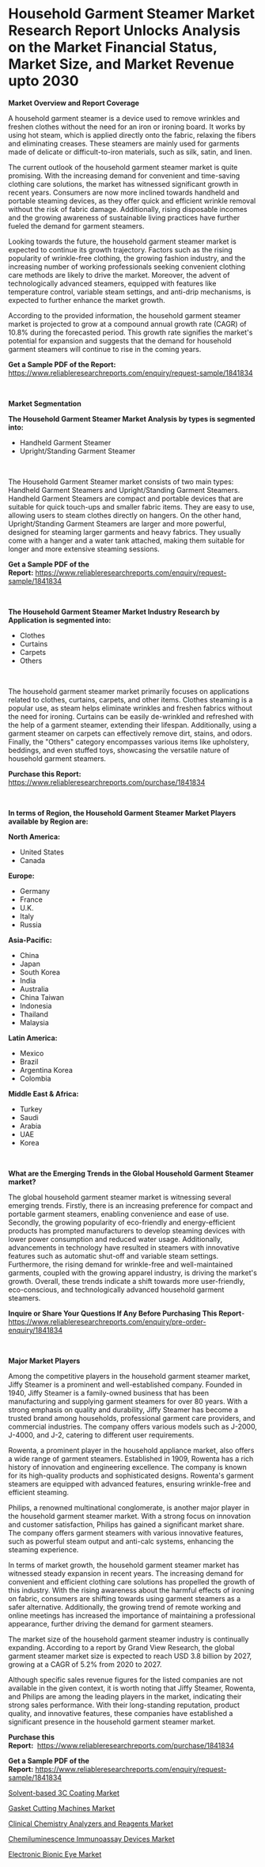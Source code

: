 <p><h1>Household Garment Steamer Market Research Report Unlocks Analysis on the Market Financial Status, Market Size, and Market Revenue upto 2030</h1></p><p><strong>Market Overview and Report Coverage</strong></p>
<p><p>A household garment steamer is a device used to remove wrinkles and freshen clothes without the need for an iron or ironing board. It works by using hot steam, which is applied directly onto the fabric, relaxing the fibers and eliminating creases. These steamers are mainly used for garments made of delicate or difficult-to-iron materials, such as silk, satin, and linen.</p><p>The current outlook of the household garment steamer market is quite promising. With the increasing demand for convenient and time-saving clothing care solutions, the market has witnessed significant growth in recent years. Consumers are now more inclined towards handheld and portable steaming devices, as they offer quick and efficient wrinkle removal without the risk of fabric damage. Additionally, rising disposable incomes and the growing awareness of sustainable living practices have further fueled the demand for garment steamers.</p><p>Looking towards the future, the household garment steamer market is expected to continue its growth trajectory. Factors such as the rising popularity of wrinkle-free clothing, the growing fashion industry, and the increasing number of working professionals seeking convenient clothing care methods are likely to drive the market. Moreover, the advent of technologically advanced steamers, equipped with features like temperature control, variable steam settings, and anti-drip mechanisms, is expected to further enhance the market growth.</p><p>According to the provided information, the household garment steamer market is projected to grow at a compound annual growth rate (CAGR) of 10.8% during the forecasted period. This growth rate signifies the market's potential for expansion and suggests that the demand for household garment steamers will continue to rise in the coming years.</p></p>
<p><strong>Get a Sample PDF of the Report:</strong> <a href="https://www.reliableresearchreports.com/enquiry/request-sample/1841834">https://www.reliableresearchreports.com/enquiry/request-sample/1841834</a></p>
<p>&nbsp;</p>
<p><strong>Market Segmentation</strong></p>
<p><strong>The Household Garment Steamer Market Analysis by types is segmented into:</strong></p>
<p><ul><li>Handheld Garment Steamer</li><li>Upright/Standing Garment Steamer</li></ul></p>
<p>&nbsp;</p>
<p><p>The Household Garment Steamer market consists of two main types: Handheld Garment Steamers and Upright/Standing Garment Steamers. Handheld Garment Steamers are compact and portable devices that are suitable for quick touch-ups and smaller fabric items. They are easy to use, allowing users to steam clothes directly on hangers. On the other hand, Upright/Standing Garment Steamers are larger and more powerful, designed for steaming larger garments and heavy fabrics. They usually come with a hanger and a water tank attached, making them suitable for longer and more extensive steaming sessions.</p></p>
<p><strong>Get a Sample PDF of the Report:</strong>&nbsp;<a href="https://www.reliableresearchreports.com/enquiry/request-sample/1841834">https://www.reliableresearchreports.com/enquiry/request-sample/1841834</a></p>
<p>&nbsp;</p>
<p><strong>The Household Garment Steamer Market Industry Research by Application is segmented into:</strong></p>
<p><ul><li>Clothes</li><li>Curtains</li><li>Carpets</li><li>Others</li></ul></p>
<p>&nbsp;</p>
<p><p>The household garment steamer market primarily focuses on applications related to clothes, curtains, carpets, and other items. Clothes steaming is a popular use, as steam helps eliminate wrinkles and freshen fabrics without the need for ironing. Curtains can be easily de-wrinkled and refreshed with the help of a garment steamer, extending their lifespan. Additionally, using a garment steamer on carpets can effectively remove dirt, stains, and odors. Finally, the "Others" category encompasses various items like upholstery, beddings, and even stuffed toys, showcasing the versatile nature of household garment steamers.</p></p>
<p><strong>Purchase this Report:</strong>&nbsp; <a href="https://www.reliableresearchreports.com/purchase/1841834">https://www.reliableresearchreports.com/purchase/1841834</a></p>
<p>&nbsp;</p>
<p><strong>In terms of Region, the Household Garment Steamer Market Players available by Region are:</strong></p>
<p>
    <p> <strong> North America: </strong>
        <ul>
            <li>United States</li>
            <li>Canada</li>
        </ul>
        </p> 
    <p> <strong> Europe: </strong>
        <ul>
            <li>Germany</li>
            <li>France</li>
            <li>U.K.</li>
            <li>Italy</li>
            <li>Russia</li>
        </ul>
        </p> 
    <p> <strong> Asia-Pacific: </strong>
        <ul>
            <li>China</li>
            <li>Japan</li>
            <li>South Korea</li>
            <li>India</li>
            <li>Australia</li>
            <li>China Taiwan</li>
            <li>Indonesia</li>
            <li>Thailand</li>
            <li>Malaysia</li>
        </ul>
        </p> 
    <p> <strong> Latin America: </strong>
        <ul>
            <li>Mexico</li>
            <li>Brazil</li>
            <li>Argentina Korea</li>
            <li>Colombia</li>
        </ul>
        </p> 
    <p> <strong> Middle East & Africa: </strong>
        <ul>
            <li>Turkey</li>
            <li>Saudi</li>
            <li>Arabia</li>
            <li>UAE</li>
            <li>Korea</li>
        </ul>
    </p>
    </p>
<p>&nbsp;</p>
<p><strong>What are the Emerging Trends in the Global Household Garment Steamer market?</strong></p>
<p><p>The global household garment steamer market is witnessing several emerging trends. Firstly, there is an increasing preference for compact and portable garment steamers, enabling convenience and ease of use. Secondly, the growing popularity of eco-friendly and energy-efficient products has prompted manufacturers to develop steaming devices with lower power consumption and reduced water usage. Additionally, advancements in technology have resulted in steamers with innovative features such as automatic shut-off and variable steam settings. Furthermore, the rising demand for wrinkle-free and well-maintained garments, coupled with the growing apparel industry, is driving the market's growth. Overall, these trends indicate a shift towards more user-friendly, eco-conscious, and technologically advanced household garment steamers.</p></p>
<p><strong>Inquire or Share Your Questions If Any Before Purchasing This Report</strong>- <a href="https://www.reliableresearchreports.com/enquiry/pre-order-enquiry/1841834">https://www.reliableresearchreports.com/enquiry/pre-order-enquiry/1841834</a></p>
<p>&nbsp;</p>
<p><strong>Major Market Players</strong></p>
<p><p>Among the competitive players in the household garment steamer market, Jiffy Steamer is a prominent and well-established company. Founded in 1940, Jiffy Steamer is a family-owned business that has been manufacturing and supplying garment steamers for over 80 years. With a strong emphasis on quality and durability, Jiffy Steamer has become a trusted brand among households, professional garment care providers, and commercial industries. The company offers various models such as J-2000, J-4000, and J-2, catering to different user requirements.</p><p>Rowenta, a prominent player in the household appliance market, also offers a wide range of garment steamers. Established in 1909, Rowenta has a rich history of innovation and engineering excellence. The company is known for its high-quality products and sophisticated designs. Rowenta's garment steamers are equipped with advanced features, ensuring wrinkle-free and efficient steaming.</p><p>Philips, a renowned multinational conglomerate, is another major player in the household garment steamer market. With a strong focus on innovation and customer satisfaction, Philips has gained a significant market share. The company offers garment steamers with various innovative features, such as powerful steam output and anti-calc systems, enhancing the steaming experience.</p><p>In terms of market growth, the household garment steamer market has witnessed steady expansion in recent years. The increasing demand for convenient and efficient clothing care solutions has propelled the growth of this industry. With the rising awareness about the harmful effects of ironing on fabric, consumers are shifting towards using garment steamers as a safer alternative. Additionally, the growing trend of remote working and online meetings has increased the importance of maintaining a professional appearance, further driving the demand for garment steamers.</p><p>The market size of the household garment steamer industry is continually expanding. According to a report by Grand View Research, the global garment steamer market size is expected to reach USD 3.8 billion by 2027, growing at a CAGR of 5.2% from 2020 to 2027.</p><p>Although specific sales revenue figures for the listed companies are not available in the given context, it is worth noting that Jiffy Steamer, Rowenta, and Philips are among the leading players in the market, indicating their strong sales performance. With their long-standing reputation, product quality, and innovative features, these companies have established a significant presence in the household garment steamer market.</p></p>
<p><strong>Purchase this Report:</strong>&nbsp;&nbsp;<a href="https://www.reliableresearchreports.com/purchase/1841834">https://www.reliableresearchreports.com/purchase/1841834</a></p>
<p></p>
<p><strong>Get a Sample PDF of the Report:</strong>&nbsp;<a href="https://www.reliableresearchreports.com/enquiry/request-sample/1841834">https://www.reliableresearchreports.com/enquiry/request-sample/1841834</a></p>
<p><p><a href="https://medium.com/@rogerking1949/decoding-solvent-based-3c-coating-market-metrics-market-share-trends-and-growth-patterns-57f0508fe371">Solvent-based 3C Coating Market</a></p><p><a href="https://www.linkedin.com/pulse/gasket-cutting-machines-market-size-growth-forecast-from-2023/">Gasket Cutting Machines Market</a></p><p><a href="https://www.linkedin.com/pulse/decoding-clinical-chemistry-analyzers-reagents/">Clinical Chemistry Analyzers and Reagents Market</a></p><p><a href="https://www.linkedin.com/pulse/chemiluminescence-immunoassay-devices-market-size-share/">Chemiluminescence Immunoassay Devices Market</a></p><p><a href="https://medium.com/@beaublock2023/electronic-bionic-eye-market-analysis-its-cagr-market-segmentation-and-global-industry-overview-1d30a44d847f">Electronic Bionic Eye Market</a></p></p>